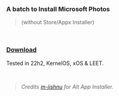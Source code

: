 ### A batch to Install Microsoft Photos
> (without Store/Appx Installer)
</br> 

### [Download](https://github.com/gzmatte/ms-photos/releases/download/1/ms-photos.bat)

Tested in 22h2, KernelOS, xOS & LEET.

</br> 

> _Credits [m-jishnu](https://github.com/m-jishnu/alt-app-installer) for Alt App Installer._
